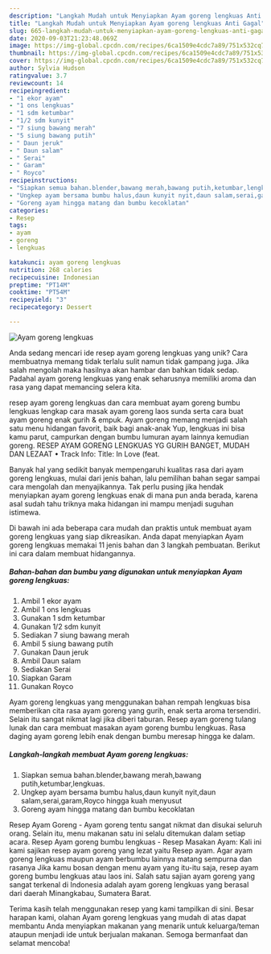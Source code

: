 ```yaml
---
description: "Langkah Mudah untuk Menyiapkan Ayam goreng lengkuas Anti Gagal"
title: "Langkah Mudah untuk Menyiapkan Ayam goreng lengkuas Anti Gagal"
slug: 665-langkah-mudah-untuk-menyiapkan-ayam-goreng-lengkuas-anti-gagal
date: 2020-09-03T21:23:48.069Z
image: https://img-global.cpcdn.com/recipes/6ca1509e4cdc7a89/751x532cq70/ayam-goreng-lengkuas-foto-resep-utama.jpg
thumbnail: https://img-global.cpcdn.com/recipes/6ca1509e4cdc7a89/751x532cq70/ayam-goreng-lengkuas-foto-resep-utama.jpg
cover: https://img-global.cpcdn.com/recipes/6ca1509e4cdc7a89/751x532cq70/ayam-goreng-lengkuas-foto-resep-utama.jpg
author: Sylvia Hudson
ratingvalue: 3.7
reviewcount: 14
recipeingredient:
- "1 ekor ayam"
- "1 ons lengkuas"
- "1 sdm ketumbar"
- "1/2 sdm kunyit"
- "7 siung bawang merah"
- "5 siung bawang putih"
- " Daun jeruk"
- " Daun salam"
- " Serai"
- " Garam"
- " Royco"
recipeinstructions:
- "Siapkan semua bahan.blender,bawang merah,bawang putih,ketumbar,lengkuas."
- "Ungkep ayam bersama bumbu halus,daun kunyit nyit,daun salam,serai,garam,Royco hingga kuah menyusut"
- "Goreng ayam hingga matang dan bumbu kecoklatan"
categories:
- Resep
tags:
- ayam
- goreng
- lengkuas

katakunci: ayam goreng lengkuas 
nutrition: 268 calories
recipecuisine: Indonesian
preptime: "PT14M"
cooktime: "PT54M"
recipeyield: "3"
recipecategory: Dessert

---
```



![Ayam goreng lengkuas](https://img-global.cpcdn.com/recipes/6ca1509e4cdc7a89/751x532cq70/ayam-goreng-lengkuas-foto-resep-utama.jpg)

Anda sedang mencari ide resep ayam goreng lengkuas yang unik? Cara membuatnya memang tidak terlalu sulit namun tidak gampang juga. Jika salah mengolah maka hasilnya akan hambar dan bahkan tidak sedap. Padahal ayam goreng lengkuas yang enak seharusnya memiliki aroma dan rasa yang dapat memancing selera kita.

resep ayam goreng lengkuas dan cara membuat ayam goreng bumbu lengkuas lengkap cara masak ayam goreng laos sunda serta cara buat ayam goreng enak gurih &amp; empuk. Ayam goreng memang menjadi salah satu menu hidangan favorit, baik bagi anak-anak Yup, lengkuas ini bisa kamu parut, campurkan dengan bumbu lumuran ayam lainnya kemudian goreng. RESEP AYAM GORENG LENGKUAS YG GURIH BANGET, MUDAH DAN LEZAAT • Track Info: Title: In Love (feat.

Banyak hal yang sedikit banyak mempengaruhi kualitas rasa dari ayam goreng lengkuas, mulai dari jenis bahan, lalu pemilihan bahan segar sampai cara mengolah dan menyajikannya. Tak perlu pusing jika hendak menyiapkan ayam goreng lengkuas enak di mana pun anda berada, karena asal sudah tahu triknya maka hidangan ini mampu menjadi suguhan istimewa.


Di bawah ini ada beberapa cara mudah dan praktis untuk membuat ayam goreng lengkuas yang siap dikreasikan. Anda dapat menyiapkan Ayam goreng lengkuas memakai 11 jenis bahan dan 3 langkah pembuatan. Berikut ini cara dalam membuat hidangannya.

<!--inarticleads1-->

##### Bahan-bahan dan bumbu yang digunakan untuk menyiapkan Ayam goreng lengkuas:

1. Ambil 1 ekor ayam
1. Ambil 1 ons lengkuas
1. Gunakan 1 sdm ketumbar
1. Gunakan 1/2 sdm kunyit
1. Sediakan 7 siung bawang merah
1. Ambil 5 siung bawang putih
1. Gunakan  Daun jeruk
1. Ambil  Daun salam
1. Sediakan  Serai
1. Siapkan  Garam
1. Gunakan  Royco


Ayam goreng lengkuas yang menggunakan bahan rempah lengkuas bisa memberikan cita rasa ayam goreng yang gurih, enak serta aroma tersendiri. Selain itu sangat nikmat lagi jika diberi taburan. Resep ayam goreng tulang lunak dan cara membuat masakan ayam goreng bumbu lengkuas. Rasa daging ayam goreng lebih enak dengan bumbu meresap hingga ke dalam. 

<!--inarticleads2-->

##### Langkah-langkah membuat Ayam goreng lengkuas:

1. Siapkan semua bahan.blender,bawang merah,bawang putih,ketumbar,lengkuas.
1. Ungkep ayam bersama bumbu halus,daun kunyit nyit,daun salam,serai,garam,Royco hingga kuah menyusut
1. Goreng ayam hingga matang dan bumbu kecoklatan


Resep Ayam Goreng - Ayam goreng tentu sangat nikmat dan disukai seluruh orang. Selain itu, menu makanan satu ini selalu ditemukan dalam setiap acara. Resep Ayam goreng bumbu lengkuas - Resep Masakan Ayam: Kali ini kami sajikan resep ayam goreng yang lezat yaitu Resep ayam. Agar ayam goreng lengkuas maupun ayam berbumbu lainnya matang sempurna dan rasanya Jika kamu bosan dengan menu ayam yang itu-itu saja, resep ayam goreng bumbu lengkuas atau laos ini. Salah satu sajian ayam goreng yang sangat terkenal di Indonesia adalah ayam goreng lengkuas yang berasal dari daerah Minangkabau, Sumatera Barat. 

Terima kasih telah menggunakan resep yang kami tampilkan di sini. Besar harapan kami, olahan Ayam goreng lengkuas yang mudah di atas dapat membantu Anda menyiapkan makanan yang menarik untuk keluarga/teman ataupun menjadi ide untuk berjualan makanan. Semoga bermanfaat dan selamat mencoba!
